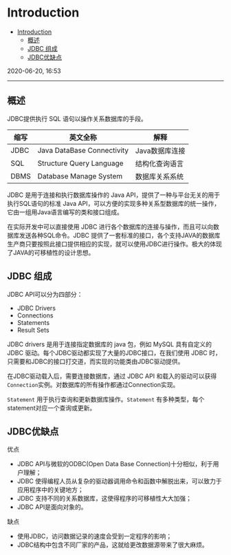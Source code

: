 # Introduction

- [Introduction](#introduction)
  - [概述](#概述)
  - [JDBC 组成](#jdbc-组成)
  - [JDBC优缺点](#jdbc优缺点)

2020-06-20, 16:53
***

## 概述

JDBC提供执行 SQL 语句以操作关系数据库的手段。

| 缩写 | 英文全称                   | 解释           |
| ---- | -------------------------- | -------------- |
| JDBC | Java DataBase Connectivity | Java数据库连接 |
| SQL  | Structure Query Language   | 结构化查询语言 |
| DBMS | Database Manage System     | 数据库关系系统 |

JDBC 是用于连接和执行数据库操作的 Java API，提供了一种与平台无关的用于执行SQL语句的标准 Java API，可以方便的实现多种关系型数据库的统一操作，它由一组用Java语言编写的类和接口组成。

在实际开发中可以直接使用 JDBC 进行各个数据库的连接与操作，而且可以向数据库发送各种SQL命令。JDBC 提供了一套标准的接口，各个支持JAVA的数据库生产商只要按照此接口提供相应的实现，就可以使用JDBC进行操作。极大的体现了JAVA的可移植性的设计思想。

## JDBC 组成

JDBC API可以分为四部分：

- JDBC Drivers
- Connections
- Statements
- Result Sets

JDBC drivers 是用于连接指定数据库的 java 包，例如 MySQL 具有自定义的 JDBC 驱动。每个JDBC驱动都实现了大量的JDBC接口，在我们使用 JDBC 时，只需要和JDBC的接口打交道，而实现的功能类由JDBC驱动提供。

在JDBC驱动载入后，需要连接数据库，通过 JDBC API 和载入的驱动可以获得 `Connection`实例。对数据库的所有操作都通过Connection实现。

`Statement` 用于执行查询和更新数据库操作。`Statement` 有多种类型，每个statement对应一个查询或更新。

## JDBC优缺点

优点

- JDBC API与微软的ODBC(Open Data Base Connection)十分相似，利于用户理解；
- JDBC 使得编程人员从复杂的驱动器调用命令和函数中解脱出来，可以致力于应用程序中的关键地方；
- JDBC 支持不同的关系数据库，这使得程序的可移植性大大加强；
- JDBC API是面向对象的。

缺点

- 使用JDBC，访问数据记录的速度会受到一定程序的影响；
- JDBC结构中包含不同厂家的产品，这就给更改数据源带来了很大麻烦。
